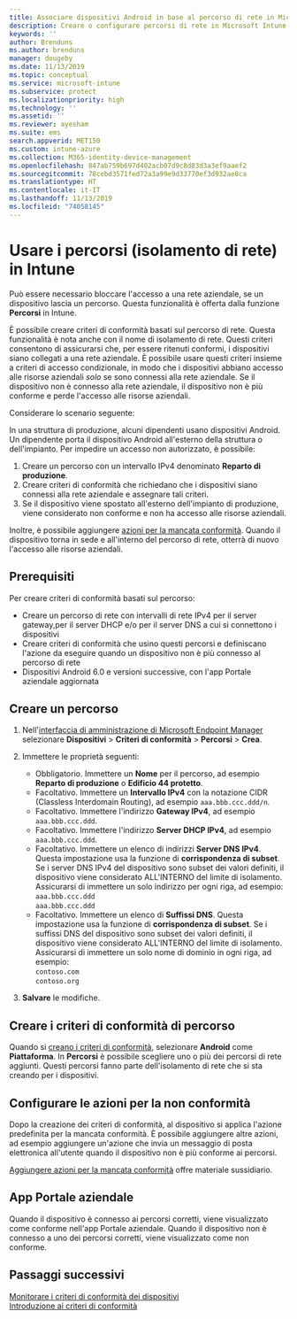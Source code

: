 ```yaml
---
title: Associare dispositivi Android in base al percorso di rete in Microsoft Intune - Azure | Microsoft Docs
description: Creare o configurare percorsi di rete in Microsoft Intune per dispositivi Android. È possibile contrassegnare un dispositivo come non conforme in base al percorso di rete del dispositivo stesso. Se il dispositivo viene spostato al di fuori del percorso di rete, è possibile bloccare l'accesso alle risorse aziendali.
keywords: ''
author: Brenduns
ms.author: brenduns
manager: dougeby
ms.date: 11/13/2019
ms.topic: conceptual
ms.service: microsoft-intune
ms.subservice: protect
ms.localizationpriority: high
ms.technology: ''
ms.assetid: ''
ms.reviewer: ayesham
ms.suite: ems
search.appverid: MET150
ms.custom: intune-azure
ms.collection: M365-identity-device-management
ms.openlocfilehash: 847ab759b697d402acb07d9c8d83d3a3ef9aaef2
ms.sourcegitcommit: 78cebd3571fed72a3a99e9d33770ef3d932ae8ca
ms.translationtype: HT
ms.contentlocale: it-IT
ms.lasthandoff: 11/13/2019
ms.locfileid: "74058145"
---
```

# <a name="use-locations-network-fence-in-intune"></a>Usare i percorsi (isolamento di rete) in Intune

Può essere necessario bloccare l'accesso a una rete aziendale, se un dispositivo lascia un percorso. Questa funzionalità è offerta dalla funzione **Percorsi** in Intune. 

È possibile creare criteri di conformità basati sul percorso di rete. Questa funzionalità è nota anche con il nome di isolamento di rete. Questi criteri consentono di assicurarsi che, per essere ritenuti conformi, i dispositivi siano collegati a una rete aziendale. È possibile usare questi criteri insieme a criteri di accesso condizionale, in modo che i dispositivi abbiano accesso alle risorse aziendali *solo* se sono connessi alla rete aziendale. Se il dispositivo non è connesso alla rete aziendale, il dispositivo non è più conforme e perde l'accesso alle risorse aziendali.

Considerare lo scenario seguente:

In una struttura di produzione, alcuni dipendenti usano dispositivi Android. Un dipendente porta il dispositivo Android all'esterno della struttura o dell'impianto. Per impedire un accesso non autorizzato, è possibile:

1. Creare un percorso con un intervallo IPv4 denominato **Reparto di produzione**.
2. Creare criteri di conformità che richiedano che i dispositivi siano connessi alla rete aziendale e assegnare tali criteri.
3. Se il dispositivo viene spostato all'esterno dell'impianto di produzione, viene considerato non conforme e non ha accesso alle risorse aziendali.

Inoltre, è possibile aggiungere [azioni per la mancata conformità](#configure-the-actions-for-noncompliance). Quando il dispositivo torna in sede e all'interno del percorso di rete, otterrà di nuovo l'accesso alle risorse aziendali.

## <a name="prerequisites"></a>Prerequisiti

Per creare criteri di conformità basati sul percorso:

- Creare un percorso di rete con intervalli di rete IPv4 per il server gateway,per il server DHCP e/o per il server DNS a cui si connettono i dispositivi
- Creare criteri di conformità che usino questi percorsi e definiscano l'azione da eseguire quando un dispositivo non è più connesso al percorso di rete
- Dispositivi Android 6.0 e versioni successive, con l'app Portale aziendale aggiornata

## <a name="create-a-location"></a>Creare un percorso

1. Nell'[interfaccia di amministrazione di Microsoft Endpoint Manager](https://go.microsoft.com/fwlink/?linkid=2109431) selezionare **Dispositivi** > **Criteri di conformità** > **Percorsi** > **Crea**.

2. Immettere le proprietà seguenti:  

   - Obbligatorio. Immettere un **Nome** per il percorso, ad esempio **Reparto di produzione** o **Edificio 44 protetto**.
   - Facoltativo. Immettere un **Intervallo IPv4** con la notazione CIDR (Classless Interdomain Routing), ad esempio `aaa.bbb.ccc.ddd/n`.
   - Facoltativo. Immettere l'indirizzo **Gateway IPv4**, ad esempio `aaa.bbb.ccc.ddd`.
   - Facoltativo. Immettere l'indirizzo **Server DHCP IPv4**, ad esempio `aaa.bbb.ccc.ddd`.
   - Facoltativo. Immettere un elenco di indirizzi **Server DNS IPv4**. Questa impostazione usa la funzione di **corrispondenza di subset**. Se i server DNS IPv4 del dispositivo sono subset dei valori definiti, il dispositivo viene considerato ALL'INTERNO del limite di isolamento. Assicurarsi di immettere un solo indirizzo per ogni riga, ad esempio:  
     `aaa.bbb.ccc.ddd`  
     `aaa.bbb.ccc.ddd`
   - Facoltativo. Immettere un elenco di **Suffissi DNS**. Questa impostazione usa la funzione di **corrispondenza di subset**. Se i suffissi DNS del dispositivo sono subset dei valori definiti, il dispositivo viene considerato ALL'INTERNO del limite di isolamento. Assicurarsi di immettere un solo nome di dominio in ogni riga, ad esempio:  
     `contoso.com`  
     `contoso.org`

3. **Salvare** le modifiche.

## <a name="create-the-location-compliance-policy"></a>Creare i criteri di conformità di percorso

Quando si [creano i criteri di conformità](create-compliance-policy.md), selezionare **Android** come **Piattaforma**. In **Percorsi** è possibile scegliere uno o più dei percorsi di rete aggiunti. Questi percorsi fanno parte dell'isolamento di rete che si sta creando per i dispositivi.

## <a name="configure-the-actions-for-noncompliance"></a>Configurare le azioni per la non conformità

Dopo la creazione dei criteri di conformità, al dispositivo si applica l'azione predefinita per la mancata conformità. È possibile aggiungere altre azioni, ad esempio aggiungere un'azione che invia un messaggio di posta elettronica all'utente quando il dispositivo non è più conforme ai percorsi.

[Aggiungere azioni per la mancata conformità](actions-for-noncompliance.md) offre materiale sussidiario.

## <a name="company-portal-app"></a>App Portale aziendale

Quando il dispositivo è connesso ai percorsi corretti, viene visualizzato come conforme nell'app Portale aziendale. Quando il dispositivo non è connesso a uno dei percorsi corretti, viene visualizzato come non conforme.

## <a name="next-steps"></a>Passaggi successivi

[Monitorare i criteri di conformità dei dispositivi](compliance-policy-monitor.md)  
[Introduzione ai criteri di conformità](device-compliance-get-started.md)
